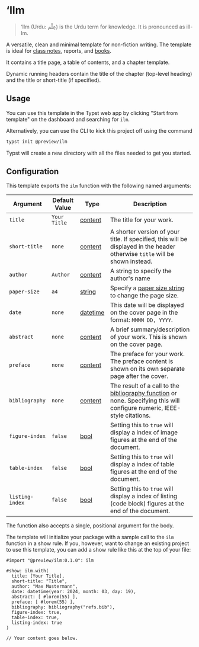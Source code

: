 # ‘Ilm

> ‘Ilm (Urdu: عِلْم) is the Urdu term for knowledge. It is pronounced as ill-lm.

A versatile, clean and minimal template for non-fiction writing. The template is ideal for
[class notes](https://github.com/talal/ilm/blob/main/examples/lecture-notes), reports, and
[books](https://github.com/talal/ilm/blob/main/examples/book).

It contains a title page, a table of contents, and a chapter template.

Dynamic running headers contain the title of the chapter (top-level heading) and the
title or short-title (if specified).

## Usage

You can use this template in the Typst web app by clicking "Start from template"
on the dashboard and searching for `ilm`.

Alternatively, you can use the CLI to kick this project off using the command

```sh
typst init @preview/ilm
```

Typst will create a new directory with all the files needed to get you started.

## Configuration

This template exports the `ilm` function with the following named arguments:

| Argument | Default Value | Type | Description |
| --- | --- | --- | --- |
| `title` | `Your Title` | [content] | The title for your work. |
| `short-title` | `none` | [content] | A shorter version of your title. If specified, this will be displayed in the header otherwise `title` will be shown instead. |
| `author` | `Author` | [content] | A string to specify the author's name |
| `paper-size` | `a4` | [string] | Specify a [paper size string] to change the page size. |
| `date` | `none` | [datetime] | This date will be displayed on the cover page in the format: `MMMM DD, YYYY`. |
| `abstract` | `none` | [content] | A brief summary/description of your work. This is shown on the cover page. |
| `preface` | `none` | [content] | The preface for your work. The preface content is shown on its own separate page after the cover. |
| `bibliography` | `none` | [content] | The result of a call to the [bibliography function][bibliography] or none. Specifying this will configure numeric, IEEE-style citations. |
| `figure-index` | `false` | [bool] | Setting this to `true` will display a index of image figures at the end of the document. |
| `table-index` | `false` | [bool] | Setting this to `true` will display a index of table figures at the end of the document. |
| `listing-index` | `false` | [bool] | Setting this to `true` will display a index of listing (code block) figures at the end of the document. |

The function also accepts a single, positional argument for the body.

The template will initialize your package with a sample call to the `ilm`
function in a show rule. If you, however, want to change an existing project to
use this template, you can add a show rule like this at the top of your file:

```typ
#import "@preview/ilm:0.1.0": ilm

#show: ilm.with(
  title: [Your Title],
  short-title: "Title",
  author: "Max Mustermann",
  date: datetime(year: 2024, month: 03, day: 19),
  abstract: [ #lorem(55) ],
  preface: [ #lorem(55) ],
  bibliography: bibliography("refs.bib"),
  figure-index: true,
  table-index: true,
  listing-index: true
)

// Your content goes below.
```

[bibliography]: https://typst.app/docs/reference/model/bibliography/
[bool]: https://typst.app/docs/reference/foundations/bool/
[content]: https://typst.app/docs/reference/foundations/content/
[datetime]: https://typst.app/docs/reference/foundations/datetime/
[paper size string]: https://typst.app/docs/reference/layout/page#parameters-paper
[string]: https://typst.app/docs/reference/foundations/str/
